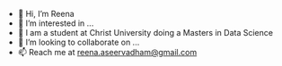 - 👋 Hi, I’m Reena
- 👀 I’m interested in ...
- 🌱 I am a student at Christ University doing a Masters in Data Science
- 💞️ I’m looking to collaborate on ...
- 📫 Reach me at reena.aseervadham@gmail.com

<!---
Reena9999/Reena9999 is a ✨ special ✨ repository because its `README.md` (this file) appears on your GitHub profile.
You can click the Preview link to take a look at your changes.
--->
